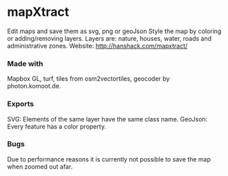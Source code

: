 # mapXtract
Edit maps and save them as svg, png or geoJson
Style the map by coloring or adding/removing layers. Layers are: nature, houses, water, roads and administrative zones.
Website: http://hanshack.com/mapxtract/

### Made with
Mapbox GL, turf, tiles from osm2vectortiles, geocoder by photon.komoot.de.

### Exports
SVG: Elements of the same layer have the same class name.
GeoJson: Every feature has a color property.

### Bugs
Due to performance reasons it is currently not possible to save the map when zoomed out afar.
